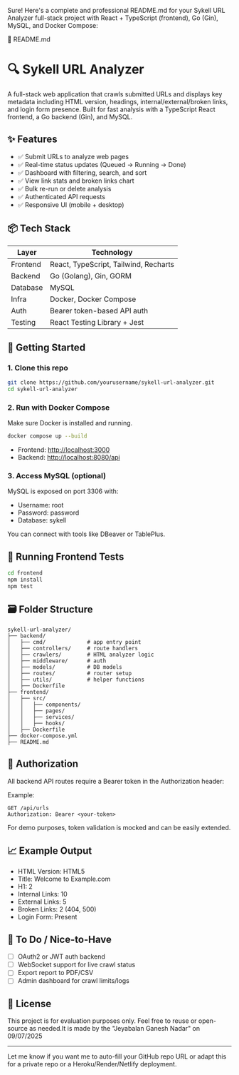 Sure! Here's a complete and professional README.md for your Sykell URL Analyzer full-stack project with React + TypeScript (frontend), Go (Gin), MySQL, and Docker Compose:

📄 README.md

# 🔍 Sykell URL Analyzer

A full-stack web application that crawls submitted URLs and displays key metadata including HTML version, headings, internal/external/broken links, and login form presence. Built for fast analysis with a TypeScript React frontend, a Go backend (Gin), and MySQL.

## ✨ Features

* ✅ Submit URLs to analyze web pages
* ✅ Real-time status updates (Queued → Running → Done)
* ✅ Dashboard with filtering, search, and sort
* ✅ View link stats and broken links chart
* ✅ Bulk re-run or delete analysis
* ✅ Authenticated API requests
* ✅ Responsive UI (mobile + desktop)

## 📦 Tech Stack

| Layer    | Technology                            |
| -------- | ------------------------------------- |
| Frontend | React, TypeScript, Tailwind, Recharts |
| Backend  | Go (Golang), Gin, GORM                |
| Database | MySQL                                 |
| Infra    | Docker, Docker Compose                |
| Auth     | Bearer token-based API auth           |
| Testing  | React Testing Library + Jest          |

## 🚀 Getting Started

### 1. Clone this repo

```bash
git clone https://github.com/yourusername/sykell-url-analyzer.git
cd sykell-url-analyzer
```

### 2. Run with Docker Compose

Make sure Docker is installed and running.

```bash
docker compose up --build
```

* Frontend: [http://localhost:3000](http://localhost:3000)
* Backend: [http://localhost:8080/api](http://localhost:8080/api)

### 3. Access MySQL (optional)

MySQL is exposed on port 3306 with:

* Username: root
* Password: password
* Database: sykell

You can connect with tools like DBeaver or TablePlus.

## 🧪 Running Frontend Tests

```bash
cd frontend
npm install
npm test
```

## 🗃 Folder Structure

```
sykell-url-analyzer/
├── backend/
│   ├── cmd/             # app entry point
│   ├── controllers/     # route handlers
│   ├── crawlers/        # HTML analyzer logic
│   ├── middleware/      # auth
│   ├── models/          # DB models
│   ├── routes/          # router setup
│   ├── utils/           # helper functions
│   ├── Dockerfile
├── frontend/
│   ├── src/
│   │   ├── components/
│   │   ├── pages/
│   │   ├── services/
│   │   ├── hooks/
│   ├── Dockerfile
├── docker-compose.yml
├── README.md
```

## 🔐 Authorization

All backend API routes require a Bearer token in the Authorization header:

Example:

```http
GET /api/urls
Authorization: Bearer <your-token>
```

For demo purposes, token validation is mocked and can be easily extended.

## 📈 Example Output

* HTML Version: HTML5
* Title: Welcome to Example.com
* H1: 2
* Internal Links: 10
* External Links: 5
* Broken Links: 2 (404, 500)
* Login Form: Present

## 📌 To Do / Nice-to-Have

* [ ] OAuth2 or JWT auth backend
* [ ] WebSocket support for live crawl status
* [ ] Export report to PDF/CSV
* [ ] Admin dashboard for crawl limits/logs

## 📄 License

This project is for evaluation purposes only. Feel free to reuse or open-source as needed.It is made by the "Jeyabalan Ganesh Nadar" on 09/07/2025

---

Let me know if you want me to auto-fill your GitHub repo URL or adapt this for a private repo or a Heroku/Render/Netlify deployment.
